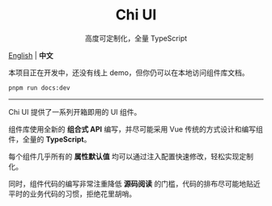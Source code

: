 <h1 align="center">Chi UI</h1>

<p align="center">高度可定制化，全量 TypeScript</p>

[English](./README.md) | **中文**

本项目正在开发中，还没有线上 demo，但你仍可以在本地访问组件库文档。

```bash
pnpm run docs:dev
```

---

Chi UI 提供了一系列开箱即用的 UI 组件。

组件库使用全新的 **组合式 API** 编写，并尽可能采用 Vue 传统的方式设计和编写组件，全量的 **TypeScript**。

每个组件几乎所有的 **属性默认值** 均可以通过注入配置快速修改，轻松实现定制化。

同时，组件代码的编写非常注重降低 **源码阅读** 的门槛，代码的排布尽可能地贴近平时的业务代码的习惯，拒绝花里胡哨。
